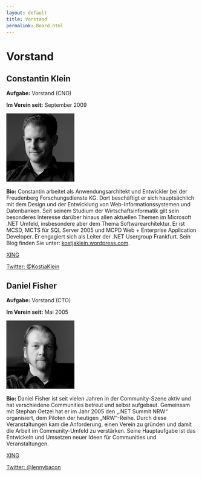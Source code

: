 ```yaml
---
layout: default
title: Vorstand
permalink: Board.html
---
```


# Vorstand

## Constantin Klein

**Aufgabe:** Vorstand (CNO)

**Im Verein seit:** September 2009

![](assets/img/kostia-klein.jpg)

**Bio:** Constantin arbeitet als Anwendungsarchitekt und Entwickler bei der Freudenberg Forschungsdienste KG. Dort beschäftigt er sich hauptsächlich mit dem Design und der Entwicklung von Web-Informationssystemen und Datenbanken. Seit seinem Studium der Wirtschaftsinformatik gilt sein besonderes Interesse darüber hinaus allen aktuellen Themen im Microsoft .NET Umfeld, insbesondere aber dem Thema Softwarearchitektur. Er ist MCSD, MCTS für SQL Server 2005 und MCPD Web + Enterprise Application Developer. Er engagiert sich als Leiter der .NET Usergroup Frankfurt. Sein Blog finden Sie unter: [kostjaklein.wordpress.com](http://kostjaklein.wordpress.com).

[XING](https://www.xing.com/profile/Constantin_Klein)

[Twitter: @KostjaKlein](http://twitter.com/KostjaKlein)

## Daniel Fisher

**Aufgabe:** Vorstand (CTO)

**Im Verein seit:** Mai 2005

![](assets/img/daniel-fischer.jpg)

**Bio:** Daniel Fisher ist seit vielen Jahren in der Community-Szene aktiv und hat verschiedene Communities betreut und selbst aufgebaut. Gemeinsam mit Stephan Oetzel hat er im Jahr 2005 den „.NET Summit NRW“ organisiert, dem Piloten der heutigen „NRW“-Reihe. Durch diese Veranstaltungen kam die Anforderung, einen Verein zu gründen und damit die Arbeit im Community-Umfeld zu verstärken. Seine Hauptaufgabe ist das Entwickeln und Umsetzen neuer Ideen für Communities und Veranstaltungen.

[XING](https://www.xing.com/profile/Daniel_Fisher)

[Twitter: @lennybacon](https://twitter.com/lennybacon)

